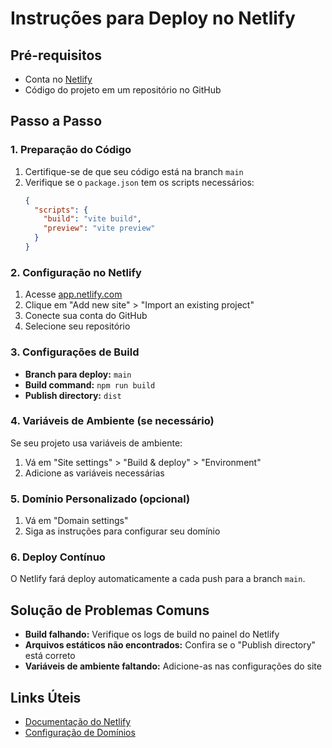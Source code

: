 # Instruções para Deploy no Netlify

## Pré-requisitos
- Conta no [Netlify](https://www.netlify.com/)
- Código do projeto em um repositório no GitHub

## Passo a Passo

### 1. Preparação do Código
1. Certifique-se de que seu código está na branch `main`
2. Verifique se o `package.json` tem os scripts necessários:
   ```json
   {
     "scripts": {
       "build": "vite build",
       "preview": "vite preview"
     }
   }
   ```

### 2. Configuração no Netlify
1. Acesse [app.netlify.com](https://app.netlify.com/)
2. Clique em "Add new site" > "Import an existing project"
3. Conecte sua conta do GitHub
4. Selecione seu repositório

### 3. Configurações de Build
- **Branch para deploy:** `main`
- **Build command:** `npm run build`
- **Publish directory:** `dist`

### 4. Variáveis de Ambiente (se necessário)
Se seu projeto usa variáveis de ambiente:
1. Vá em "Site settings" > "Build & deploy" > "Environment"
2. Adicione as variáveis necessárias

### 5. Domínio Personalizado (opcional)
1. Vá em "Domain settings"
2. Siga as instruções para configurar seu domínio

### 6. Deploy Contínuo
O Netlify fará deploy automaticamente a cada push para a branch `main`.

## Solução de Problemas Comuns
- **Build falhando:** Verifique os logs de build no painel do Netlify
- **Arquivos estáticos não encontrados:** Confira se o "Publish directory" está correto
- **Variáveis de ambiente faltando:** Adicione-as nas configurações do site

## Links Úteis
- [Documentação do Netlify](https://docs.netlify.com/)
- [Configuração de Domínios](https://docs.netlify.com/domains-https/custom-domains/)

